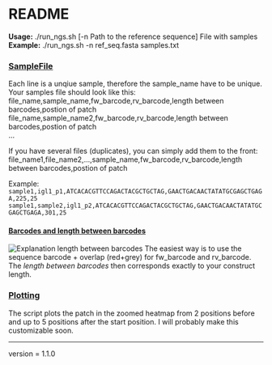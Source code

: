 # README

**Usage:** ./run_ngs.sh [-n Path to the reference sequence] File with samples <br/>
**Example:** ./run_ngs.sh -n ref_seq.fasta samples.txt

### <u>SampleFile</u>
Each line is a unqiue sample, therefore the sample_name have to be unique. <br/>
Your samples file should look like this: <br/>
file_name,sample_name,fw_barcode,rv_barcode,length between barcodes,postion of patch <br/>
file_name,sample_name2,fw_barcode,rv_barcode,length between barcodes,postion of patch <br/>
... <br/>

If you have several files (duplicates), you can simply add them to the front: <br/>
file_name1,file_name2,...,sample_name,fw_barcode,rv_barcode,length between barcodes,postion of patch <br/>

Example:<br/>
`sample1,igl1_p1,ATCACACGTTCCAGACTACGCTGCTAG,GAACTGACAACTATATGCGAGCTGAGA,225,25
sample1,sample2,igl1_p2,ATCACACGTTCCAGACTACGCTGCTAG,GAACTGACAACTATATGCGAGCTGAGA,301,25`

#### <u>Barcodes and length between barcodes</u>
![Explanation length between barcodes](https://docs.google.com/drawings/d/1PCBN5wQSFBwD71xal4ZbwcH0CPPnzmCGk6g9Fs3Qf4k/export/png)
The easiest way is to use the sequence barcode + overlap (red+grey) for fw_barcode and rv_barcode. The _length between barcodes_ then corresponds exactly to your construct length.


### <u>Plotting</u>
The script plots the patch in the zoomed heatmap from 2 positions before and up to 5 positions after the start position. I will probably make this customizable soon.

---
version = 1.1.0